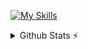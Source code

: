 [![My Skills](https://skillicons.dev/icons?i=html,css,js,ts,java,php,dart,nodejs,react,next,vite,flutter,express,spring,nest,postgresql,sqlite,git,github,aws,materialui,tailwind,idea,webstorm,phpstorm,vscode,neovim,linux,npm,maven,postman,stackoverflow)](https://skillicons.dev)
<details>
  <summary>Github Stats ⚡</summary>
  
  <a href="#">![Github stats](https://github-readme-stats.vercel.app/api?username=HarenaFiantso&theme=holi&count_private=true&hide_border=true&line_height=20&rank_icon=github)</a>
  <a href="#">![Top Langs](https://github-readme-stats.vercel.app/api/top-langs/?username=HarenaFiantso&layout=compact&theme=holi&count_private=true&hide_border=true&hide_progress=true&langs_count=8)</a>
</details>
